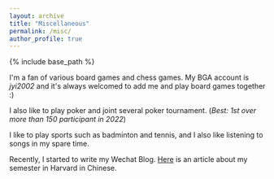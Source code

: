 ```yaml
---
layout: archive
title: "Miscellaneous"
permalink: /misc/
author_profile: true
---
```

{% include base_path %}

I'm a fan of various board games and chess games. My BGA account is *jyi2002* and it's always welcomed to add me and play board games together :)

I also like to play poker and joint several poker tournament. (*Best: 1st over more than 150 participant in 2022*)

I like to play sports such as badminton and tennis, and I also like listening to songs in my spare time.

Recently, I started to write my Wechat Blog. [Here](https://mp.weixin.qq.com/s/jF3f3R8vkk8CMpqDf0QQIw) is an article about my semester in Harvard in Chinese.
